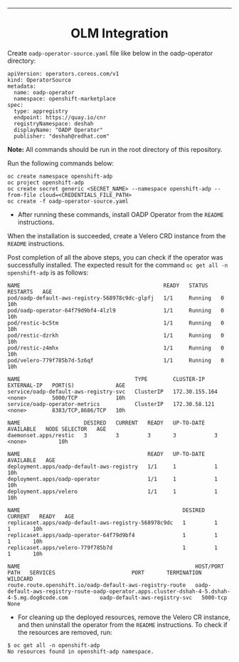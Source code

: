 <hr style="height:1px;border:none;color:#333;">
<h1 align="center">OLM Integration</h1>

Create `oadp-operator-source.yaml` file like below in the oadp-operator directory:

```
apiVersion: operators.coreos.com/v1
kind: OperatorSource
metadata:
  name: oadp-operator
  namespace: openshift-marketplace
spec:
  type: appregistry
  endpoint: https://quay.io/cnr
  registryNamespace: deshah
  displayName: "OADP Operator"
  publisher: "deshah@redhat.com"
```

<b>Note:</b> All commands should be run in the root directory of this repository.

Run the following commands below:

```
oc create namespace openshift-adp
oc project openshift-adp
oc create secret generic <SECRET_NAME> --namespace openshift-adp --from-file cloud=<CREDENTIALS_FILE_PATH>
oc create -f oadp-operator-source.yaml
```
- After running these commands, install OADP Operator from the `README` 
instructions.

When the installation is succeeded, create a Velero CRD instance from the 
`README` instructions.

Post completion of all the above steps, you can check if the operator was 
successfully installed. The expected result for the command 
`oc get all -n openshift-adp` is as follows:

```
NAME                                             READY   STATUS    RESTARTS   AGE
pod/oadp-default-aws-registry-568978c9dc-glpfj   1/1     Running   0          10h
pod/oadp-operator-64f79d9bf4-4lzl9               1/1     Running   0          10h
pod/restic-bc5tm                                 1/1     Running   0          10h
pod/restic-dzrkh                                 1/1     Running   0          10h
pod/restic-z4mhx                                 1/1     Running   0          10h
pod/velero-779f785b7d-5z6qf                      1/1     Running   0          10h

NAME                                    TYPE        CLUSTER-IP       EXTERNAL-IP   PORT(S)             AGE
service/oadp-default-aws-registry-svc   ClusterIP   172.30.155.164   <none>        5000/TCP            10h
service/oadp-operator-metrics           ClusterIP   172.30.58.121    <none>        8383/TCP,8686/TCP   10h

NAME                    DESIRED   CURRENT   READY   UP-TO-DATE   AVAILABLE   NODE SELECTOR   AGE
daemonset.apps/restic   3         3         3       3            3           <none>          10h

NAME                                        READY   UP-TO-DATE   AVAILABLE   AGE
deployment.apps/oadp-default-aws-registry   1/1     1            1           10h
deployment.apps/oadp-operator               1/1     1            1           10h
deployment.apps/velero                      1/1     1            1           10h

NAME                                                   DESIRED   CURRENT   READY   AGE
replicaset.apps/oadp-default-aws-registry-568978c9dc   1         1         1       10h
replicaset.apps/oadp-operator-64f79d9bf4               1         1         1       10h
replicaset.apps/velero-779f785b7d                      1         1         1       10h

NAME                                                       HOST/PORT                                                                                        PATH   SERVICES                        PORT       TERMINATION   WILDCARD
route.route.openshift.io/oadp-default-aws-registry-route   oadp-default-aws-registry-route-oadp-operator.apps.cluster-dshah-4-5.dshah-4-5.mg.dog8code.com          oadp-default-aws-registry-svc   5000-tcp                 None
``` 

- For cleaning up the deployed resources, remove the Velero CR instance, 
and then uninstall the operator from the `README` instructions. To check if the 
resources are removed, run:

```
$ oc get all -n openshift-adp
No resources found in openshift-adp namespace.
```


